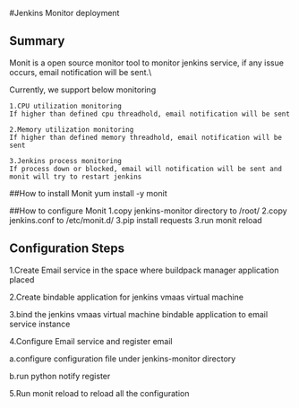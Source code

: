 #Jenkins Monitor deployment
## Summary
Monit is a open source monitor tool to monitor jenkins service, if any issue occurs, email notification will be sent.\

Currently, we support below monitoring
~~~
1.CPU utilization monitoring
If higher than defined cpu threadhold, email notification will be sent

2.Memory utilization monitoring
If higher than defined memory threadhold, email notification will be sent

3.Jenkins process monitoring
If process down or blocked, email will notification will be sent and monit will try to restart jenkins
~~~

##How to install Monit
yum install -y monit

##How to configure Monit
1.copy jenkins-monitor directory to /root/
2.copy jenkins.conf to /etc/monit.d/
3.pip install requests
3.run monit reload


## Configuration Steps ##
1.Create Email service in the space where buildpack manager application placed


2.Create bindable application for jenkins vmaas virtual machine 

3.bind the jenkins vmaas virtual machine bindable application to email service instance

4.Configure Email service and register email

a.configure configuration file under jenkins-monitor directory

b.run python notify register 

5.Run monit reload to reload all the configuration